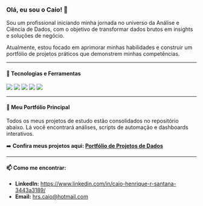 ### Olá, eu sou o Caio! 👋

Sou um profissional iniciando minha jornada no universo da Análise e Ciência de Dados, com o objetivo de transformar dados brutos em insights e soluções de negócio.

Atualmente, estou focado em aprimorar minhas habilidades e construir um portfólio de projetos práticos que demonstrem minhas competências.

---

#### 🔧 Tecnologias e Ferramentas

<div>
  <img src="https://img.shields.io/badge/Python-3776AB?style=for-the-badge&logo=python&logoColor=white" />
  <img src="https://img.shields.io/badge/Pandas-150458?style=for-the-badge&logo=pandas&logoColor=white" />
  <img src="https://img.shields.io/badge/scikit--learn-F7931E?style=for-the-badge&logo=scikit-learn&logoColor=white" />
  <img src="https://img.shields.io/badge/Streamlit-FF4B4B?style=for-the-badge&logo=streamlit&logoColor=white" />
  <img src="https://img.shields.io/badge/GIT-E44C30?style=for-the-badge&logo=git&logoColor=white" />
</div>

---

#### 🚀 Meu Portfólio Principal

Todos os meus projetos de estudo estão consolidados no repositório abaixo. Lá você encontrará análises, scripts de automação e dashboards interativos.

➡️ **Confira meus projetos aqui: [Portfólio de Projetos de Dados](https://github.com/KaaioH013/portfolio)**

---

#### 📫 Como me encontrar:

- **LinkedIn:** https://www.linkedin.com/in/caio-henrique-r-santana-3443a3189/
- **Email:** hrs.caio@hotmail.com
